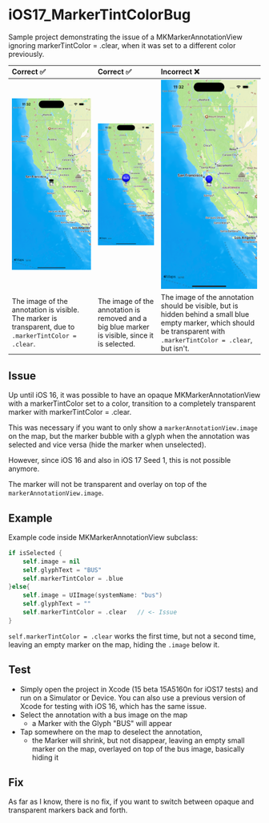 # iOS17_MarkerTintColorBug
Sample project demonstrating the issue of a MKMarkerAnnotationView ignoring markerTintColor = .clear, when it was set to a different color previously.

| Correct :white_check_mark: | Correct :white_check_mark: | Incorrect :x:  |
|:----------|:----------|:----------|
| <img src="screenshots/1._Simulator_Screenshot_-_all_correct.png" alt="Screenshot of the app with a map, which has a single annotation with an image of a bus. The annotation marker isn't visible, since it is transparent">    | <img src="screenshots/2._Simulator_Screenshot_-_all_correct.png" alt="Screenshot of the app with a map, which has a single selected annotation with a blue big marker displaying the text BUS."> | <img src="screenshots/3._Simulator_Screenshot_-_not_correct.png" alt="Screenshot of the app with a map, which has a single unselected annotation. A small blue empty marker is overlayed on top of the annotation image, basically hiding it. The marker should be transparent and invisible."> |
| The image of the annotation is visible. The marker is transparent, due to `.markerTintColor = .clear`. | The image of the annotation is removed and a big blue marker is visible, since it is selected. | The image of the annotation should be visible, but is hidden behind a small blue empty marker, which should be transparent with `.markerTintColor = .clear`, but isn't. |

## Issue

Up until iOS 16, it was possible to have an opaque MKMarkerAnnotationView with a markerTintColor set to a color, transition to a completely transparent marker with markerTintColor = .clear.

This was necessary if you want to only show a `markerAnnotationView.image` on the map, but the marker bubble with a glyph when the annotation was selected and vice versa (hide the marker when unselected).

However, since iOS 16 and also in iOS 17 Seed 1, this is not possible anymore.

The marker will not be transparent and overlay on top of the `markerAnnotationView.image`.

## Example
Example code inside MKMarkerAnnotationView subclass:
``` Swift
if isSelected {
    self.image = nil
    self.glyphText = "BUS"
    self.markerTintColor = .blue
}else{
    self.image = UIImage(systemName: "bus")
    self.glyphText = ""
    self.markerTintColor = .clear	// <- Issue
}
```
`self.markerTintColor = .clear` works the first time, but not a second time, leaving an empty marker on the map, hiding the `.image` below it.

## Test

- Simply open the project in Xcode (15 beta 15A5160n for iOS17 tests) and run on a Simulator or Device. You can also use a previous version of Xcode for testing with iOS 16, which has the same issue.
- Select the annotation with a bus image on the map 
	- a Marker with the Glyph "BUS" will appear
- Tap somewhere on the map to deselect the annotation, 
	- the Marker will shrink, but not disappear, leaving an empty small marker on the map, overlayed on top of the bus image, basically hiding it

## Fix

As far as I know, there is no fix, if you want to switch between opaque and transparent markers back and forth.
